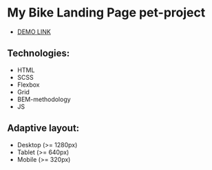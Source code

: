 # My Bike Landing Page pet-project
- [DEMO LINK](https://Dikey945.github.io/creative-bakery/)


## Technologies:
- HTML
- SCSS
- Flexbox
- Grid
- BEM-methodology
- JS

## Adaptive layout:
- Desktop (>= 1280px)
- Tablet (>= 640px)
- Mobile (>= 320px)
